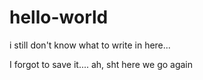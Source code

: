 # hello-world
i still don't know what to write in here...

I forgot to save it.... 
ah, sht   here we go again

